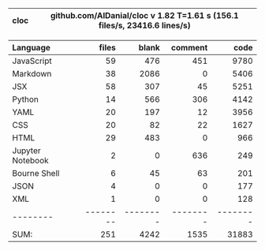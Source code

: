 cloc|github.com/AlDanial/cloc v 1.82  T=1.61 s (156.1 files/s, 23416.6 lines/s)
--- | ---

Language|files|blank|comment|code
:-------|-------:|-------:|-------:|-------:
JavaScript|59|476|451|9780
Markdown|38|2086|0|5406
JSX|58|307|45|5251
Python|14|566|306|4142
YAML|20|197|12|3956
CSS|20|82|22|1627
HTML|29|483|0|966
Jupyter Notebook|2|0|636|249
Bourne Shell|6|45|63|201
JSON|4|0|0|177
XML|1|0|0|128
--------|--------|--------|--------|--------
SUM:|251|4242|1535|31883

